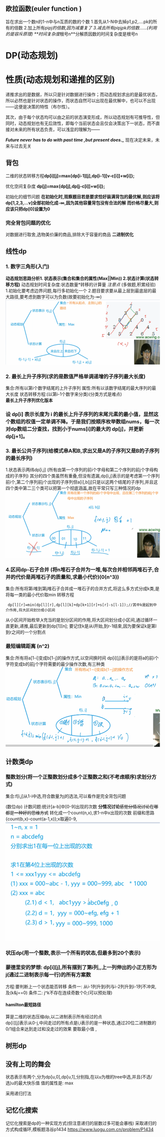 ## 欧拉函数(euler function )
旨在求出一个数n的1-n中与n互质的数的个数 
1.首先从1-N中去掉p1,p2,....pk的所有的倍数 2.加上所有pi*pj的倍数,因为减重复了 3.减去所有pi*pj*pk的倍数......(利用的是容斥原理)
**时间复杂度*根号n**分解质因数的时间复杂度是根号n

# DP(动态规划)
# 性质(动态规划和递推的区别)
递推求出的是数据，所以只是针对数据进行操作；而动态规划求出的是最优状态，所以必然也是针对状态的操作，而状态自然可以出现在最优解中，也可以不出现——这便是决策的特性（布尔性）。

其次，由于每个状态均可以由之前的状态演变形成，所以动态规划有可推导性，但同时，动态规划也有无后效性，即每个当前状态会且仅会决策出下一状态，而不直接对未来的所有状态负责，可以浅显的理解为——

***Future  never  has  to  do  with  past  time  ,but  present  does._***
现在决定未来，未来与过去无关

## 背包 
二维的状态转移方程**dp[i][j]=max{dp[i-1][j],dp[i-1][v-c[i]]+w[i]};**

优化空间复杂度 
**dp[j]=max{dp[j],dp[j-c[i]]+w[i]};**

 初始化的细节问题 
**在初始化时,观察题目若是要求恰好装满背包的最优解,则应该将dp[1,2,3,...v]全部初始化成-∞,因为其他容量背包没有合法的解** 
**而价格尽量大,则应该只把dp[0]设置为0**

### 完全背包问题的优化 
对数据进行取舍,选物美价廉的商品,排除大于容量的商品
**二进制优化** 

## 线性dp
### 1. 数字三角形(入门)
**动态规划思路分析1. 状态表示(集合和集合的属性(Max||Min)) 2.状态计算(状态转移方程)**
动态规划时间复杂度:状态数量*转移的计算量
*注意点* (多做题,积累经验)
1.初始化要考虑边界问题,每行多初始化一个
2.题目要求要从最上层到最底层的最大路径,要考虑到数字可以为负数(故要初始化为-∞)
![Alt text](../photo/%E6%95%B0%E5%AD%97%E4%B8%89%E8%A7%92%E5%BD%A2.png)

### 2. 最长上升子序列(求的是数值严格单调递增的子序列最大长度) 
集合:所有以第i个数字结尾的上升子序列 属性:所有以该数字结尾的最大序列的最大长度
状态转移方程:(以第i-1个数字来分类)(分类方式是难点)  
**最长上升子序列优化版本** 
### 设 dp[i] 表示长度为 i 的最长上升子序列的末尾元素的最小值，显然这个数组的权值一定单调不降。于是我们按顺序枚举数组nums，每一次对dp数组二分查找，找到小于nums[i]的最大的 dp[j]，并更新 dp[j+1]。


 
### 3. 最长公共子序列(给模式串A和B,求出又是A的子序列又是B的子序列的最长序列)
1.状态表示两纬dp[i,j]  (所有由第一个序列的前i个字母和第二个序列的前j个字母构成的子序列)
其分的四个类虽然有重叠,但没有遗漏,dp[i,j]表示的是考虑第一个序列前i个,第二个序列前j个出现的子序列但a[i],b[j]只是以这两个结尾的子序列,并且这四个类中第二三个类可以把第一个彻底涵盖,故在平常只写三种情况的dp
![Alt text](../photo/%E6%9C%80%E9%95%BF%E5%85%AC%E5%85%B1.png)

### 4.区间dp-石子合并 (将n堆石子合并为一堆,每次合并相邻两堆石子,合并的代价是两堆石子的质量和,求最小代价)(0(n^3))
集合:所有将第i堆到第j堆石子合并成一堆石子的合并方式,将这么多方式分成k类,是将每一类的最小代价取min
转移方程
```
 dp[l][r]=min(dp[l][r],dp[l][k]+dp[k+1][r]+s[r]-s[l-1]);//其中k是起到中介作用,将大区间划分成小区间
```
从小区间开始枚举,k充当的是划分区间的作用,将大区间划分成小区间,通过循环一直更新,递推,最后更新到dp[1][n];
要记住k是从i开始,到r-1结束,因为要保证k是第l到r之间的一个分割点

### 最短编辑距离 (n^2)
集合:所有将a[1-i]变成b[1-j]的操作方式,以空间换时间
dp[i][j]表示的是将a的前i个字符变成b的前j个字符需要的最少操作次数,有三种类
![Alt text](../photo/%E7%BC%96%E8%BE%91%E8%B7%9D%E7%A6%BB.png)


## 计数类dp
### 整数划分(将一个正整数划分成多个正整数之和(不考虑顺序)求划分方式)
集合:f[i,j]从1-i中选,符合数量为j的选法,可以看作是完全背包问题



(数位dp)
计数问题:统计[a-b]中[0-9]出现的次数
**分情况讨论**~~感觉分情况讨论在哪都是一种好的思维方式~~ 转化成一个count(n,x),求1-n中x出现的次数 前缀和思路{count(b,x)-count(a-1,x)};x取遍0-9,
![Alt text](../photo/%E8%AE%A1%E6%95%B0%E9%97%AE%E9%A2%98.png)  
  
### 状压dp(用一个整数,表示一个所有的状态,但最多到20个表示)
### 蒙德里安的梦想: dp[i][j],所有摆到了第i列,,上一列伸出的小正方形为j(通过二进制表示每一行)的所有方案数 
方程:要判断上一个状态能否转移
条件一: 从i-1列升到i列与i-2列升到i-1列不冲突,及(k&j==0)
条件二: j^k不存在连续奇数个0;(可以预处理)

#### hamilton最短路径
算是二维的状态压缩dp,以二进制表示所有经过的点  
dp[i][j]表示从0-j,中间走过的所有点是i,i表示的是一种状态,通过20位二进制数的0/1组合来达到走过和没走过的效果
要取最小值 ,

## 树形dp
## 没有上司的舞会  
状态表示有两个,分为dp[u,0],dp[u,1],分别指,在以u为根的tree中选,并且(不选/选)u的最大快乐值
值的属性是: max 

采用递归打法


## 记忆化搜索
记忆化搜索是dp的一种实现方式(但注意递归的层数过多可能会暴栈)
采取递归的方式构成循环,模板题洛谷p1434
https://www.luogu.com.cn/problem/P1434
